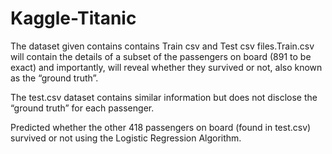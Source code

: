 # Kaggle-Titanic
 The dataset given contains contains Train csv and Test csv files.Train.csv will contain the details of a subset of the passengers on board (891 to be exact) and importantly, will reveal whether they survived or not, also known as the “ground truth”.

The test.csv dataset contains similar information but does not disclose the “ground truth” for each passenger.


Predicted whether the other 418 passengers on board (found in test.csv) survived or not using the Logistic Regression Algorithm.
